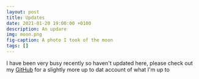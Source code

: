 ```yaml
---
layout: post
title: Updates
date: 2021-01-20 19:00:00 +0100
description: An updare
img: moon.png
fig-caption: A photo I took of the moon
tags: []
---
```

I have been very busy recently so haven't updated here, please check out my [GitHub](https://github.com/jagoosw) for a slightly more up to dat account of what I'm up to
